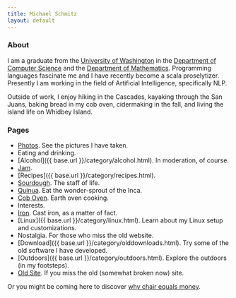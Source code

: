 ```yaml
---
title: Michael Schmitz
layout: default
---
```


### About

I am a graduate from the [University of Washington](http://www.washington.edu/)
in the [Department of Computer Science](http://cs.washington.edu/) and the
[Department of Mathematics](http://math.washington.edu/). Programming languages
fascinate me and I have recently become a scala proselytizer.  Presently I am
working in the field of Artificial Intelligence, specifically NLP.

Outside of work, I enjoy hiking in the Cascades, kayaking through the San
Juans, baking bread in my cob oven, cidermaking in the fall, and living
the island life on Whidbey Island.

### Pages

*  [Photos](http://static.schmitztech.com/photo). See the pictures I have taken.
*  Eating and drinking.
 *  [Alcohol]({{ base.url }}/category/alcohol.html). In moderation, of course.
 *  [Jam](/food/jam.html).
 *  [Recipes]({{ base.url }}/category/recipes.html).
 *  [Sourdough](/food/sourdough.html). The staff of life.
 *  [Quinua](/food/quinua.html). Eat the wonder-sprout of the Inca.
 *  [Cob Oven](/food/coboven.html). Earth oven cooking.
*  Interests.
 *  [Iron](/pages/castiron.html). Cast iron, as a matter of fact.
 *  [Linux]({{ base.url }}/category/linux.html). Learn about my Linux setup and customizations.
* Nostalgia. For those who miss the old website.
 *  [Download]({{ base.url }}/category/olddownloads.html). Try some of the old software I have developed.
 *  [Outdoors]({{ base.url }}/category/outdoors.html). Explore the outdoors (in my footsteps).
 *  [Old Site](http://www.schmitztech.com/nostalgia).  If you miss the old (somewhat broken now) site.

Or you might be coming here to discover [why chair equals money](pages/chaireqmoney.html).
